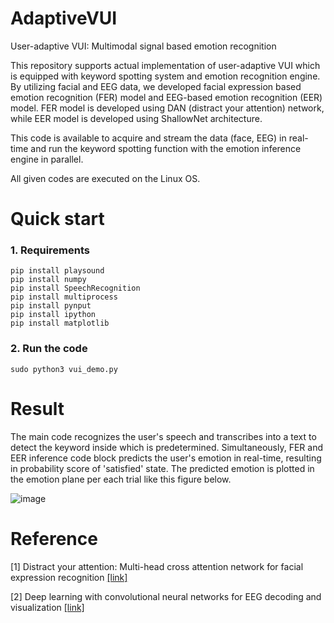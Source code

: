 # AdaptiveVUI
User-adaptive VUI: Multimodal signal based emotion recognition

This repository supports actual implementation of user-adaptive VUI which is equipped with keyword spotting system and emotion recognition engine. 
By utilizing facial and EEG data, we developed facial expression based emotion recognition (FER) model and EEG-based emotion recognition (EER) model.
FER model is developed using DAN (distract your attention) network, while EER model is developed using ShallowNet architecture. 

This code is available to acquire and stream the data (face, EEG) in real-time and run the keyword spotting function with the emotion inference engine in parallel. 

All given codes are executed on the Linux OS. 
# Quick start
  ### 1. Requirements
    pip install playsound
    pip install numpy
    pip install SpeechRecognition
    pip install multiprocess
    pip install pynput
    pip install ipython
    pip install matplotlib
   ### 2. Run the code
    sudo python3 vui_demo.py

# Result
The main code recognizes the user's speech and transcribes into a text to detect the keyword inside which is predetermined. 
Simultaneously, FER and EER inference code block predicts the user's emotion in real-time, resulting in probability score of 'satisfied' state. 
The predicted emotion is plotted in the emotion plane per each trial like this figure below. 


![image](https://user-images.githubusercontent.com/127823391/224917170-80c95283-6dea-4ed1-946a-4814c040d9d6.png)



# Reference
[1] Distract your attention: Multi-head cross attention network for facial expression recognition [[link]](https://arxiv.org/pdf/2109.07270.pdf)

[2] Deep learning with convolutional neural networks for EEG decoding and visualization [[link]](https://arxiv.org/abs/1703.05051)
